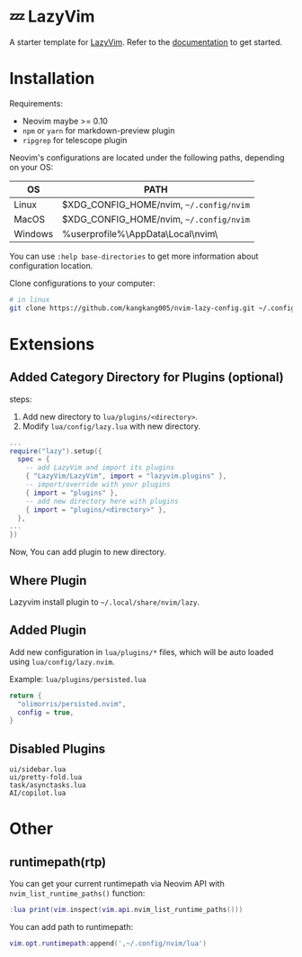 # 💤 LazyVim

A starter template for [LazyVim](https://github.com/LazyVim/LazyVim).
Refer to the [documentation](https://lazyvim.github.io/installation) to get started.

# Installation

Requirements:

* Neovim maybe >= 0.10
* `npm` or `yarn` for markdown-preview plugin
* `ripgrep` for telescope plugin

Neovim's configurations are located under the following paths, depending on your OS:

| OS      | PATH                                    |
|---------|-----------------------------------------|
| Linux   | $XDG_CONFIG_HOME/nvim, `~/.config/nvim` |
| MacOS   | $XDG_CONFIG_HOME/nvim, `~/.config/nvim` |
| Windows | %userprofile%\AppData\Local\nvim\       |

You can use `:help base-directories` to get more information about configuration location.

Clone configurations to your computer:

```sh
# in linux
git clone https://github.com/kangkang005/nvim-lazy-config.git ~/.config/nvim
```

# Extensions

## Added Category Directory for Plugins (optional)

steps:

1. Add new directory to `lua/plugins/<directory>`.
2. Modify `lua/config/lazy.lua` with new directory.

```lua
...
require("lazy").setup({
  spec = {
    -- add LazyVim and import its plugins
    { "LazyVim/LazyVim", import = "lazyvim.plugins" },
    -- import/override with your plugins
    { import = "plugins" },
    -- add new directory here with plugins
    { import = "plugins/<directory>" },
  },
...
})
```

Now, You can add plugin to new directory.

## Where Plugin

Lazyvim install plugin to `~/.local/share/nvim/lazy`.

## Added Plugin

Add new configuration in `lua/plugins/*` files, which will be auto loaded using `lua/config/lazy.nvim`.

Example: `lua/plugins/persisted.lua`

```lua
return {
  "olimorris/persisted.nvim",
  config = true,
}
```

## Disabled Plugins


```text
ui/sidebar.lua
ui/pretty-fold.lua
task/asynctasks.lua
AI/copilot.lua
```

# Other

## runtimepath(rtp)

You can get your current runtimepath via Neovim API with `nvim_list_runtime_paths()` function:

```lua
:lua print(vim.inspect(vim.api.nvim_list_runtime_paths()))
```
You can add path to runtimepath:

```lua
vim.opt.runtimepath:append(',~/.config/nvim/lua')
```
